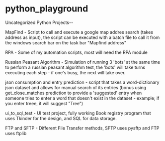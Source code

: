 # python_playground
Uncategorized Python Projects--

MapFind - Script to call and execute a google map addres search (takes address as input), the script can be executed with a batch file to call it from the windows search bar on the task bar "Mapfind address"

RPA - Some of my automation scripts, most will need the RPA module

Russian Peasant Algorithm - Simulation of running 3 'bots' at the same time to perform a russian peasant algorithm test, the 'bots' will take turns executing each step - if one's busy, the next will take over.

json consumption and entry prediction - script that takes a word-dictionary json dataset and allows for manual search of its entries (bonus using get_close_matches prediction to provide a 'suggested' entry when someone tries to enter a word that doesn't exist in the dataset - example; if you enter treee, it will suggest "Tree")

ui_to_sql_test - UI test project, fully working Book registry program that uses Tkinder for the design, and SQL for data storage.

FTP and SFTP - Different File Transfer methods, SFTP uses pysftp and FTP uses ftplib
